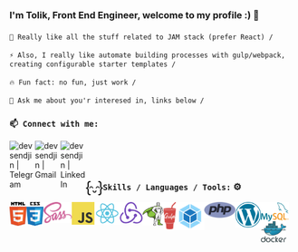 ## <Title> Hi there 👋 </Title>
### I'm Tolik, Front End Engineer, welcome to my profile :) 📃

#### <List>

    🌱 Really like all the stuff related to JAM stack (prefer React) /
    
    ⚡ Also, I really like automate building processes with gulp/webpack, creating configurable starter templates /
    
    🔥 Fun fact: no fun, just work /
    
    💬 Ask me about you'r interesed in, links below /
#### </List>
### **`📫 Connect with me:`**&nbsp;

[<img align="left" alt="devsendjin | Telegram" width="45px" src="https://cdn.jsdelivr.net/npm/simple-icons@3.13.0/icons/telegram.svg" />][telegram]

[<img align="left" alt="devsendjin | Gmail" width="45px" src="https://cdn.jsdelivr.net/npm/simple-icons@3.13.0/icons/gmail.svg" />][gmail]

[<img align="left" alt="devsendjin | LinkedIn" width="45px" src="https://cdn.jsdelivr.net/npm/simple-icons@v3/icons/linkedin.svg" />][linkedin]&nbsp;&nbsp;

&nbsp;

### **`Skills / Languages / Tools:`** ⚙️ <img align="left" alt="Smile" width="30px" src="https://raw.githubusercontent.com/devsendjin/devsendjin/main/images/code-smile.svg" />
<img align="left" alt="HTML" width="30px" src="https://raw.githubusercontent.com/devsendjin/devsendjin/main/images/html.svg" />
<img align="left" alt="CSS" width="30px" src="https://raw.githubusercontent.com/devsendjin/devsendjin/main/images/css.svg" />
<img align="left" alt="Sass" width="50px" src="https://raw.githubusercontent.com/devsendjin/devsendjin/main/images/sass.svg" />
<img align="left" alt="Javascript" width="40px" src="https://raw.githubusercontent.com/devsendjin/devsendjin/main/images/javascript.svg" />
<img align="left" alt="React" width="45px" src="https://raw.githubusercontent.com/devsendjin/devsendjin/main/images/react.svg" />
<img align="left" alt="Redux" width="40px" src="https://raw.githubusercontent.com/devsendjin/devsendjin/main/images/redux.svg" />
<img align="left" alt="Gsap" width="37px" src="https://raw.githubusercontent.com/devsendjin/devsendjin/main/images/gsap-greensock.svg" />
<img align="left" alt="Gulp" width="22px" src="https://raw.githubusercontent.com/devsendjin/devsendjin/main/images/gulp.svg" />
<img align="left" alt="Webpack" width="50px" src="https://raw.githubusercontent.com/devsendjin/devsendjin/main/images/webpack.svg" />
<img align="left" alt="PHP" width="55px" src="https://raw.githubusercontent.com/devsendjin/devsendjin/main/images/php.svg" />
<img align="left" alt="Wordpress" width="45px" src="https://raw.githubusercontent.com/devsendjin/devsendjin/main/images/wordpress.svg" />
<img align="left" alt="MySQL" width="50px" src="https://raw.githubusercontent.com/devsendjin/devsendjin/main/images/mysql.svg" />
<img align="left" alt="Docker" width="45px" src="https://raw.githubusercontent.com/devsendjin/devsendjin/main/images/docker.svg" />

[telegram]: https://t.me/devsendjin
[gmail]: mailto:anatoliy.skichko.dev@gmail.com
[linkedin]: https://www.linkedin.com/in/anatoliy-skichko
